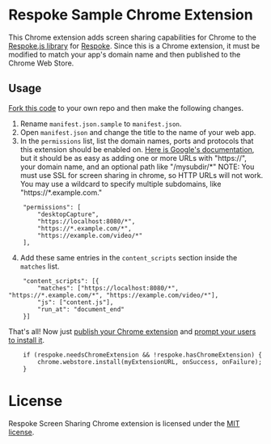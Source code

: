 # Respoke Sample Chrome Extension

This Chrome extension adds screen sharing capabilities for Chrome to the
[Respoke.js library](https://github.com/respoke/respoke) for [Respoke](https://www.respoke.io). Since this is a
Chrome extension, it must be modified to match your app's domain name and then published to the Chrome Web Store.

## Usage

[Fork this code](https://github.com/respoke/respoke-chrome-extension/fork) to your own repo and then make the
following changes.

1. Rename `manifest.json.sample` to `manifest.json`.
2. Open `manifest.json` and change the title to the name of your web app.
3. In the `permissions` list, list the domain names, ports and protocols that this extension should be enabled on. [Here is Google's documentation](https://developer.chrome.com/extensions/declare_permissions), but it should be as easy as adding one or more URLs with "https://", your domain name, and an optional path like "/mysubdir/\*" NOTE: You must use SSL for screen sharing in chrome, so HTTP URLs will not work. You may use a wildcard to specify multiple subdomains, like "https://\*.example.com."

```
    "permissions": [
        "desktopCapture",
        "https://localhost:8080/*",
        "https://*.example.com/*",
        "https://example.com/video/*"
    ],

```

4. Add these same entries in the `content_scripts` section inside the `matches` list.

```
    "content_scripts": [{
        "matches": ["https://localhost:8080/*", "https://*.example.com/*", "https://example.com/video/*"],
        "js": ["content.js"],
        "run_at": "document_end"
    }]
```

That's all! Now just [publish your Chrome extension](https://developer.chrome.com/webstore/publish) and [prompt your users to install it](https://developer.chrome.com/webstore/inline_installation).

```
    if (respoke.needsChromeExtension && !respoke.hasChromeExtension) {
        chrome.webstore.install(myExtensionURL, onSuccess, onFailure);
    }
```

# License

Respoke Screen Sharing Chrome extension is licensed under the [MIT license](LICENSE).
